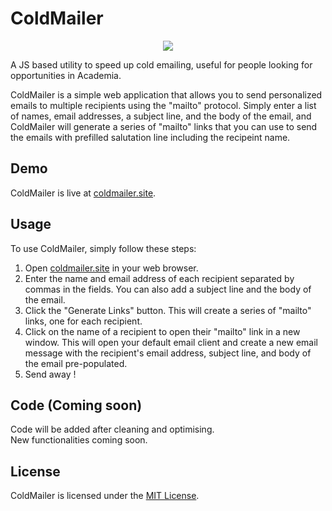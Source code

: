 # ColdMailer
<p align="center">
  <img src="https://coldmailer.site/android-chrome-192x192.png"/>
</p>

A JS based utility to speed up cold emailing, useful for people looking for opportunities in Academia.


ColdMailer is a simple web application that allows you to send personalized emails to multiple recipients using the "mailto" protocol. Simply enter a list of names, email addresses, a subject line, and the body of the email, and ColdMailer will generate a series of "mailto" links that you can use to send the emails with prefilled salutation line including the recipeint name.

## Demo

ColdMailer is live at [coldmailer.site](https://coldmailer.site/).

## Usage

To use ColdMailer, simply follow these steps:

1. Open [coldmailer.site](https://coldmailer.site/) in your web browser.
2. Enter the name and email address of each recipient separated by commas in the fields. You can also add a subject line and the body of the email.
3. Click the "Generate Links" button. This will create a series of "mailto" links, one for each recipient.
4. Click on the name of a recipient to open their "mailto" link in a new window. This will open your default email client and create a new email message with the recipient's email address, subject line, and body of the email pre-populated.
5. Send away !

## Code (Coming soon)
  
Code will be added after cleaning and optimising.
<br>
New functionalities coming soon.
  
## License

ColdMailer is licensed under the [MIT License](https://opensource.org/licenses/MIT).
